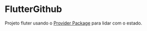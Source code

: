 # FlutterGithub

Projeto fluter usando o [Provider Package](https://pub.dev/packages/provider) para lidar com o estado.

